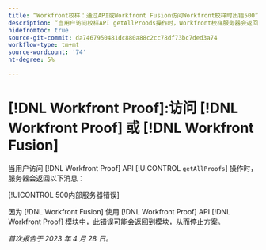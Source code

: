 ```yaml
---
title: “Workfront校样：通过API或Workfront Fusion访问Workfront校样时出错500”
description: “当用户访问校样API getAllProods操作时，Workfront校样服务器会返回消息：500内部服务器错误”
hidefromtoc: true
source-git-commit: da7467950481dc880a88c2cc78df73bc7ded3a74
workflow-type: tm+mt
source-wordcount: '74'
ht-degree: 5%

---
```



# [!DNL Workfront Proof]:访问 [!DNL Workfront Proof] 或 [!DNL Workfront Fusion]

<!--This article is on Proof and Fusion TOCs-->

当用户访问 [!DNL Workfront Proof] API [!UICONTROL `getAllProofs`] 操作时，服务器会返回以下消息：

[!UICONTROL 500内部服务器错误]

因为 [!DNL Workfront Fusion] 使用 [!DNL Workfront Proof] API [!DNL Workfront Proof] 模块中，此错误可能会返回到模块，从而停止方案。

_首次报告于 2023 年 4 月 28 日。_

